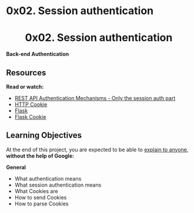 # 0x02. Session authentication

<center><h1>0x02. Session authentication</h1></center>

<b>Back-end    Authentication</b>

<h2>Resources</h2>

<p>
<b>Read or watch:</b>
<ul>
<li><a href="https://alx-intranet.hbtn.io/rltoken/oofk0VhuS0ZFZTNTVrQeaQ">REST API Authentication Mechanisms - Only the session auth part</a></li>
<li><a href="https://alx-intranet.hbtn.io/rltoken/peLV8xuJ4PDJMOVFqk-d2g">HTTP Cookie</a></li>
<li><a href="https://alx-intranet.hbtn.io/rltoken/AI1tFR5XriGfR8Tz7YTYQA">Flask</a></li>
<li><a href="https://alx-intranet.hbtn.io/rltoken/QYfI5oW6OHUmHDzwKV1Qsw">Flask Cookie</a></li>
</ul>
</p>
<h2>Learning Objectives</h2>
<p>
At the end of this project, you are expected to be able to <a href="https://alx-intranet.hbtn.io/rltoken/uWXp4VcY3Dd9UzTtc9N5_A">explain to anyone</a>, <b>without the help of Google:</b>

<b>General</b>
<ul>
<li>What authentication means</li>
<li>What session authentication means</li>
<li>What Cookies are</li>
<li>How to send Cookies</li>
<li>How to parse Cookies</li>
</ul>
</p>
